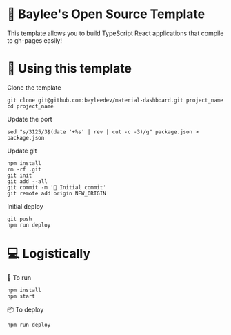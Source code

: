 # 🤪 Baylee's Open Source Template

This template allows you to build TypeScript React applications that compile to
gh-pages easily!

# 💫 Using this template

Clone the template

```
git clone git@github.com:bayleedev/material-dashboard.git project_name
cd project_name
```

Update the port

```
sed "s/3125/3$(date '+%s' | rev | cut -c -3)/g" package.json > package.json
```

Update git

```
npm install
rm -rf .git
git init
git add --all
git commit -m '🥳 Initial commit'
git remote add origin NEW_ORIGIN
```

Initial deploy

```
git push
npm run deploy
```


# 💻 Logistically

🤖 To run

```
npm install
npm start
```

📦 To deploy

```
npm run deploy
```
